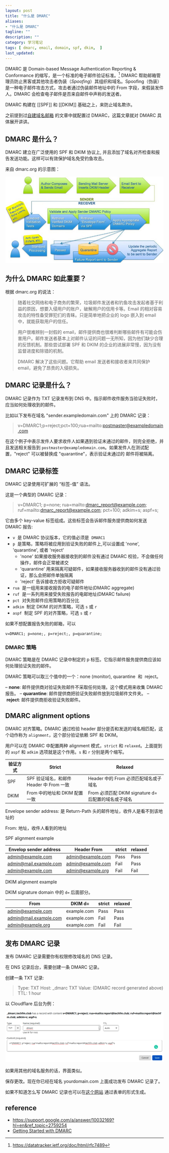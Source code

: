 ```yaml
---
layout: post
title: "什么是 DMARC"
aliases: 
- "什么是 DMARC"
tagline: ""
description: ""
category: 学习笔记
tags: [ dmarc, email, domain, spf, dkim,  ]
last_updated:
---
```


DMARC 是 Domain-based Message Authentication Reporting & Conformance 的缩写，是一个标准的电子邮件验证标准。[^rfc] DMARC 帮助邮箱管理员防止黑客或其他攻击者伪装（_Spoofing_）其组织和域名。Spoofing（伪装）是一种电子邮件攻击方式，攻击者通过伪装邮件地址中的 From 字段，来假装发件人。DMARC 会检查电子邮件是否来自邮件中声称的发送者。

DMARC 构建在 [[SPF]] 和 [[DKIM]] 基础之上，来防止域名欺诈。

[^rfc]: <https://datatracker.ietf.org/doc/html/rfc7489>

之前提到过[自建域名邮箱](/post/2021/08/poste-self-hosted-email-service.html) 的文章中就配置过 DMARC，这篇文章就对 DMARC 具体展开讲讲。

## DMARC 是什么？

DMARC 建立在广泛使用的 SPF 和 DKIM 协议上, 并且添加了域名对齐检查和报告发送功能。这样可以有效保护域名免受钓鱼攻击。

来自 dmarc.org 的示意图：

![](/assets/what-is-dmarc.jpg)

## 为什么 DMARC 如此重要？

根据 dmarc.org 的说法：

> 随着社交网络和电子商务的繁荣，垃圾邮件发送者和钓鱼攻击发起者基于利益的原因，想要入侵用户的账户，破解用户的信用卡等。Email 的相对容易攻击的特性备受罪犯们的青睐。只是简单地把企业的 logo 嵌入到 email 中，就能获取用户的信任。
>
> 用户很难辨别一封假的 email，邮件提供商也很难判断哪些邮件有可能会伤害用户。邮件发送者基本上对邮件认证的问题一无所知，因为他们缺少合理的反馈机制。那些尝试部署 SPF 和 DKIM 的企业的进展非常慢，因为没有监督进度和除错的机制。
>
> DMARC 解决了这些问题。它帮助 email 发送者和接收者来共同保护 email，避免了昂贵的入侵损失。

## DMARC 记录是什么？

DMARC 记录作为 TXT 记录发布到 DNS 中。指示邮件收件服务当验证失败时，应当如何处理收到的邮件。

比如以下发布在域名 "sender.exampledomain.com" 上的 DMARC 记录：

> v=DMARC1;p=reject;pct=100;rua=mailto:postmaster@exampledomain.com

在这个例子中表示发件人要求收件人如果遇到验证未通过的邮件，则完全拒绝，并且发送相关报告到 `postmaster@exampledomain.com`。如果发件人在测试配置，"reject" 可以被替换成 "quarantine"，表示验证未通过的 邮件将被隔离。

## DMARC 记录标签

DMARC 记录使用可扩展的 “标签-值” 语法。

这是一个典型的 DMARC 记录：

> v=DMARC1; p=none; rua=mailto:dmarc_report@example.com; ruf=mailto:dmarc_report@example.com; pct=100; adkim=s; aspf=s;

它由多个 key-value 标签组成。这些标签会告诉邮件服务提供商如何发送 DMARC 报告:

- `v`  是 DMARC 协议版本，它的值必须是  `DMARC1`
- `p`  是策略，策略将被应用到验证失败的邮件上,可以设置成 'none', 'quarantine', 或者 'reject'
  - 'none' 如果接收服务器接收到的邮件没有通过 DMARC 校验，不会做任何操作，邮件会正常被递交
  - 'quarantine' 用来隔离可疑邮件，如果接收服务器收到的邮件没有通过验证，那么会把邮件单独隔离
  - 'reject' 告诉接收方拒收可疑邮件
- `rua`  是一组用来接收报告的电子邮件地址(DMARC aggregate)
- `ruf`  是一系列用来接受失败报告的电邮地址(DMARC failure)
- `pct`  对失败邮件应用策略的百分比
- `adkim`  制定 DKIM 的对齐策略，可选 `s` 或 `r`
- `aspf`  制定 SPF 的对齐策略，可选 `s` 或 `r`

如果不想配置报告失败的邮箱，可以

```
v=DMARC1; p=none;, p=reject;, p=quarantine;
```

### DMARC 策略

DMARC 策略是在 DMARC 记录中制定的 p 标签。它指示邮件服务提供商应该如何处理验证失败的邮件。

DMARC 策略可以取三个值中的一个：none (monitor), quarantine  和  reject。

– **none**: 邮件提供商对验证失败邮件不采取任何处理。这个模式用来收集 DMARC 报告。
– **quarantine**: 邮件提供商把验证失败邮件放到垃圾邮件文件夹。
– **reject**: 邮件提供商拒收验证失败邮件。

## DMARC alignment options

DMARC 对齐策略。DMARC 通过检验 header 部分是否和发送的域名相匹配，这个动作称为 `alignment`，这个部分验证依赖 SPF 和 DKIM。

用户可以在 DMARC 中配置两种 alignment 模式，`strict` 和 `relaxed`。上面提到的 `aspf` 和 `adkim` 选项就是这个作用。`s` 和 `r` 分别是两个缩写。

| 验证方式 | Strict                                   | Relaxed                                              |
| -------- | ---------------------------------------- | ---------------------------------------------------- |
| SPF      | SPF 验证域名，和邮件 Header 中 From 一致 | Header 中的 From 必须匹配域名或子域名                |
| DKIM     | From 中的地址和 DKIM 配置一致            | From 必须匹配 DKIM signature d= 后配置的域名或子域名 |

Envelope sender address: 是 Return-Path 头的邮件地址，收件人是看不到该地址的

From: 地址，收件人看到的地址

SPF alignment example

| Envelop sender address | Header From       | strict | relaxed |
| ---------------------- | ----------------- | ------ | ------- |
| admin@example.com      | admin@example.com | Pass   | Pass    |
| admin@mail.example.com | admin@example.com | Fail   | Pass    |
| admin@example.com      | admin@example.org | Fail   | Fail    |

DKIM alignment example

DKIM signature domain 中的 `d=` 后面部分。

| From                   | DKIM d=     | strict | relaxed |
| ---------------------- | ----------- | ------ | ------- |
| admin@example.com      | example.com | Pass   | Pass    |
| admin@mail.example.com | example.com | Fail   | Pass    |
| admin@example.org      | example.com | Fail   | Fail    |

## 发布 DMARC 记录

发布 DMARC 记录需要你有权限修改域名的 DNS 记录。

在 DNS 记录后台，需要创建一条 DMARC 记录。

创建一条 TXT 记录:

> Type: TXT Host: \_dmarc TXT Value: (DMARC record generated above) TTL: 1 hour

以 Cloudflare 后台为例：

![cloudflare dmarc](/assets/cloudflare-dmarc-config.png)

如果用其他的域名服务的话，界面类似。

保存更改。现在你已经在域名 yourdomain.com 上面成功发布 DMARC 记录了。

如果不知道怎么写 DMARC 记录也可以在[这个网站](https://www.kitterman.com/dmarc/assistant.html) 通过表单的形式生成。

## reference

- <https://support.google.com/a/answer/10032169?hl=en&ref_topic=2759254>
- [Getting Started with DMARC](https://dmarcly.com/blog/getting-started-with-dmarc)
